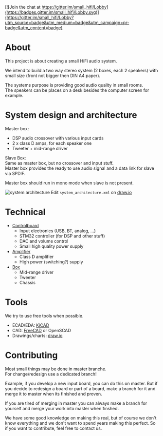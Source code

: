 [![Join the chat at https://gitter.im/small_hifi/Lobby](https://badges.gitter.im/small_hifi/Lobby.svg)](https://gitter.im/small_hifi/Lobby?utm_source=badge&utm_medium=badge&utm_campaign=pr-badge&utm_content=badge)

# About
This project is about creating a small HiFi audio system.

We intend to build a two way stereo system (2 boxes, each 2 speakers)
with small size (front not bigger then DIN A4 paper).

The systems purpose is providing good audio quality in small rooms.  
The speakers can be places on a desk besides the computer screen for example.

# System design and architecture
Master box:
- DSP audio crossover with various input cards
- 2 x class D amps, for each speaker one
- Tweeter + mid-range driver

Slave Box:  
Same as master box, but no crossover and input stuff.  
Master box provides the ready to use audio signal and
a data link for slave via SPDIF.

Master box should run in mono mode when
slave is not present.

![system architecture](https://raw.githubusercontent.com/janhieber/small_hifi/master/system_architecture.png)
Edit ``system_architecture.xml`` on [draw.io](https://www.draw.io/)

# Technical
- [Controlboard](controlboard/)
  - Input electronics (USB, BT, analog, ...)
  - STM32 controller (for DSP and other stuff)
  - DAC and volume control
  - Small high quality power supply
- [Amplifier](amplifier/)
  - Class D amplifier
  - High power (switching?) supply
- [Box](box/)
  - Mid-range driver
  - Tweeter
  - Chassis

# Tools
We try to use free tools when possible.

- ECAD/EDA: [KiCAD](http://kicad-pcb.org/)
- CAD: [FreeCAD](https://www.freecadweb.org/) or OpenSCAD
- Drawings/charts: [draw.io](https://www.draw.io/)

# Contributing
Most small things may be done in master branche.  
For change/redesign use a dedicated branch!

Example, if you develop a new input board, you can do this on master.
But if you decide to redesign a board or part of a board, make a branch
for it and merge it to master when its finished and proven.

If you are tired of merging in master you can always make a branch for yourself
and merge your work into master when finshed.

We have some good knowledge on making this real, but of course we don't know everything
and we don't want to spend years making this perfect. So if you want to contribute, feel
free to contact us.

